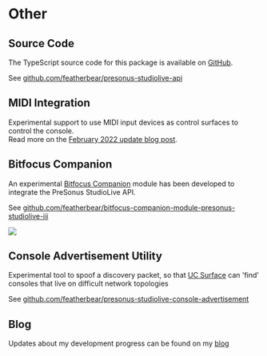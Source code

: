 # Other

## Source Code

The TypeScript source code for this package is available on [GitHub](https://github.com/featherbear/presonus-studiolive-api/).

See [github.com/featherbear/presonus-studiolive-api](https://github.com/featherbear/presonus-studiolive-api/)

## MIDI Integration

Experimental support to use MIDI input devices as control surfaces to control the console.  
Read more on the [February 2022 update blog post](https://featherbear.cc/blog/post/presonus-studiolive-api-iii-feb22/).

## Bitfocus Companion

An experimental [Bitfocus Companion](https://bitfocus.io/companion/) module has been developed to integrate the PreSonus StudioLive API.

See [github.com/featherbear/bitfocus-companion-module-presonus-studiolive-iii](https://github.com/featherbear/bitfocus-companion-module-presonus-studiolive-iii)

![](https://featherbear.cc/blog/post/presonus-studiolive-api-ii/98021270-3d570300-1e58-11eb-89ce-71829c3da021.gif)

## Console Advertisement Utility

Experimental tool to spoof a discovery packet, so that [UC Surface](https://www.presonus.com/products/uc-surface) can 'find' consoles that live on difficult network topologies

See [github.com/featherbear/presonus-studiolive-console-advertisement](https://github.com/featherbear/presonus-studiolive-console-advertisement)

## Blog

Updates about my development progress can be found on my [blog](https://featherbear.cc/blog/post/presonus-studiolive-api-iii-jan22/)
